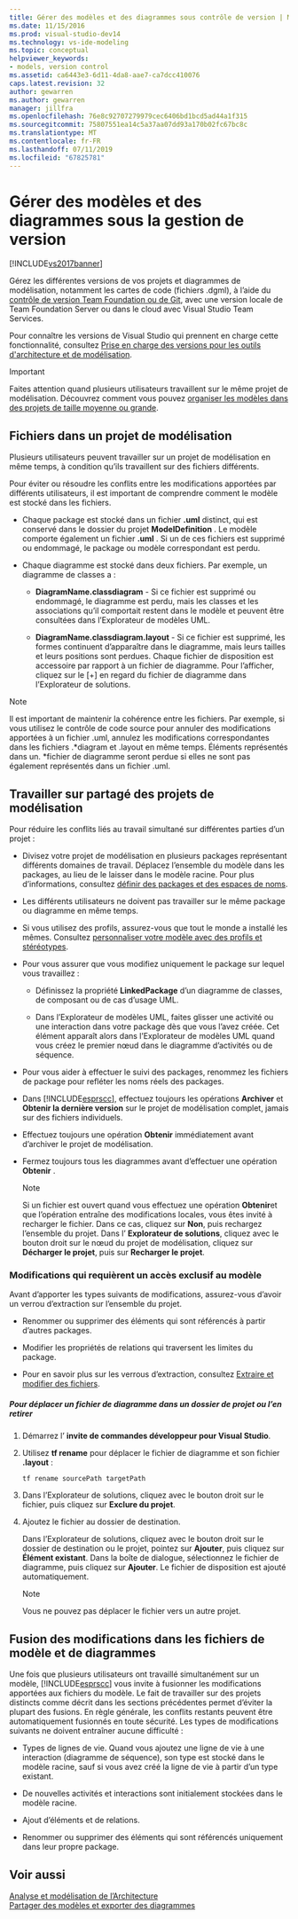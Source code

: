 ```yaml
---
title: Gérer des modèles et des diagrammes sous contrôle de version | Microsoft Docs
ms.date: 11/15/2016
ms.prod: visual-studio-dev14
ms.technology: vs-ide-modeling
ms.topic: conceptual
helpviewer_keywords:
- models, version control
ms.assetid: ca6443e3-6d11-4da8-aae7-ca7dcc410076
caps.latest.revision: 32
author: gewarren
ms.author: gewarren
manager: jillfra
ms.openlocfilehash: 76e8c92707279979cec6406bd1bcd5ad44a1f315
ms.sourcegitcommit: 75807551ea14c5a37aa07dd93a170b02fc67bc8c
ms.translationtype: MT
ms.contentlocale: fr-FR
ms.lasthandoff: 07/11/2019
ms.locfileid: "67825781"
---
```

# <a name="manage-models-and-diagrams-under-version-control"></a>Gérer des modèles et des diagrammes sous la gestion de version
[!INCLUDE[vs2017banner](../includes/vs2017banner.md)]

Gérez les différentes versions de vos projets et diagrammes de modélisation, notamment les cartes de code (fichiers .dgml), à l’aide du [contrôle de version Team Foundation ou de Git](https://msdn.microsoft.com/library/33267cee-fe5f-4aa3-b2cd-6d22ceace314), avec une version locale de Team Foundation Server ou dans le cloud avec Visual Studio Team Services.  
  
 Pour connaître les versions de Visual Studio qui prennent en charge cette fonctionnalité, consultez [Prise en charge des versions pour les outils d'architecture et de modélisation](../modeling/what-s-new-for-design-in-visual-studio.md#VersionSupport).  
  
> [!IMPORTANT]
> Faites attention quand plusieurs utilisateurs travaillent sur le même projet de modélisation. Découvrez comment vous pouvez [organiser les modèles dans des projets de taille moyenne ou grande](../modeling/structure-your-modeling-solution.md).  
  
## <a name="ModelingProjects"></a> Fichiers dans un projet de modélisation  
 Plusieurs utilisateurs peuvent travailler sur un projet de modélisation en même temps, à condition qu’ils travaillent sur des fichiers différents.  
  
 Pour éviter ou résoudre les conflits entre les modifications apportées par différents utilisateurs, il est important de comprendre comment le modèle est stocké dans les fichiers.  
  
- Chaque package est stocké dans un fichier **.uml** distinct, qui est conservé dans le dossier du projet **ModelDefinition** . Le modèle comporte également un fichier **.uml** . Si un de ces fichiers est supprimé ou endommagé, le package ou modèle correspondant est perdu.  
  
- Chaque diagramme est stocké dans deux fichiers. Par exemple, un diagramme de classes a :  
  
  - **DiagramName.classdiagram** - Si ce fichier est supprimé ou endommagé, le diagramme est perdu, mais les classes et les associations qu’il comportait restent dans le modèle et peuvent être consultées dans l’Explorateur de modèles UML.  

  - **DiagramName.classdiagram.layout** - Si ce fichier est supprimé, les formes continuent d’apparaître dans le diagramme, mais leurs tailles et leurs positions sont perdues. Chaque fichier de disposition est accessoire par rapport à un fichier de diagramme. Pour l’afficher, cliquez sur le [+] en regard du fichier de diagramme dans l’Explorateur de solutions.  
  
> [!NOTE]
> Il est important de maintenir la cohérence entre les fichiers. Par exemple, si vous utilisez le contrôle de code source pour annuler des modifications apportées à un fichier .uml, annulez les modifications correspondantes dans les fichiers .*diagram et .layout en même temps. Éléments représentés dans un. \*fichier de diagramme seront perdue si elles ne sont pas également représentés dans un fichier .uml.  
  
## <a name="Shared"></a> Travailler sur partagé des projets de modélisation  
 Pour réduire les conflits liés au travail simultané sur différentes parties d’un projet :  
  
- Divisez votre projet de modélisation en plusieurs packages représentant différents domaines de travail. Déplacez l’ensemble du modèle dans les packages, au lieu de le laisser dans le modèle racine. Pour plus d’informations, consultez [définir des packages et des espaces de noms](../modeling/define-packages-and-namespaces.md).  
  
- Les différents utilisateurs ne doivent pas travailler sur le même package ou diagramme en même temps.  
  
- Si vous utilisez des profils, assurez-vous que tout le monde a installé les mêmes. Consultez [personnaliser votre modèle avec des profils et stéréotypes](../modeling/customize-your-model-with-profiles-and-stereotypes.md).  
  
- Pour vous assurer que vous modifiez uniquement le package sur lequel vous travaillez :  
  
  - Définissez la propriété **LinkedPackage** d’un diagramme de classes, de composant ou de cas d’usage UML.  

  - Dans l’Explorateur de modèles UML, faites glisser une activité ou une interaction dans votre package dès que vous l’avez créée. Cet élément apparaît alors dans l’Explorateur de modèles UML quand vous créez le premier nœud dans le diagramme d’activités ou de séquence.  
  
- Pour vous aider à effectuer le suivi des packages, renommez les fichiers de package pour refléter les noms réels des packages.  
  
- Dans [!INCLUDE[esprscc](../includes/esprscc-md.md)], effectuez toujours les opérations **Archiver** et **Obtenir la dernière version** sur le projet de modélisation complet, jamais sur des fichiers individuels.  
  
- Effectuez toujours une opération **Obtenir** immédiatement avant d’archiver le projet de modélisation.  
  
- Fermez toujours tous les diagrammes avant d’effectuer une opération **Obtenir** .  
  
    > [!NOTE]
    > Si un fichier est ouvert quand vous effectuez une opération **Obtenir**et que l’opération entraîne des modifications locales, vous êtes invité à recharger le fichier. Dans ce cas, cliquez sur **Non**, puis rechargez l’ensemble du projet. Dans l’ **Explorateur de solutions**, cliquez avec le bouton droit sur le nœud du projet de modélisation, cliquez sur **Décharger le projet**, puis sur **Recharger le projet**.  
  
### <a name="Exclusive"></a> Modifications qui requièrent un accès exclusif au modèle  
 Avant d’apporter les types suivants de modifications, assurez-vous d’avoir un verrou d’extraction sur l’ensemble du projet.  
  
- Renommer ou supprimer des éléments qui sont référencés à partir d’autres packages.  
  
- Modifier les propriétés de relations qui traversent les limites du package.  
  
- Pour en savoir plus sur les verrous d’extraction, consultez [Extraire et modifier des fichiers](https://msdn.microsoft.com/library/eb404d63-c448-4994-9416-3e6d50ec554a).  
  
##### <a name="to-move-a-diagram-file-in-or-out-of-a-project-folder"></a>Pour déplacer un fichier de diagramme dans un dossier de projet ou l’en retirer  
  
1. Démarrez l’ **invite de commandes développeur pour Visual Studio**.  
  
2. Utilisez **tf rename** pour déplacer le fichier de diagramme et son fichier **.layout** :  
  
     `tf rename sourcePath targetPath`  
  
3. Dans l’Explorateur de solutions, cliquez avec le bouton droit sur le fichier, puis cliquez sur **Exclure du projet**.  
  
4. Ajoutez le fichier au dossier de destination.  
  
     Dans l’Explorateur de solutions, cliquez avec le bouton droit sur le dossier de destination ou le projet, pointez sur **Ajouter**, puis cliquez sur **Élément existant**. Dans la boîte de dialogue, sélectionnez le fichier de diagramme, puis cliquez sur **Ajouter**. Le fichier de disposition est ajouté automatiquement.  
  
    > [!NOTE]
    > Vous ne pouvez pas déplacer le fichier vers un autre projet.  
  
## <a name="Merging"></a> Fusion des modifications dans les fichiers de modèle et de diagrammes  
 Une fois que plusieurs utilisateurs ont travaillé simultanément sur un modèle, [!INCLUDE[esprscc](../includes/esprscc-md.md)] vous invite à fusionner les modifications apportées aux fichiers du modèle. Le fait de travailler sur des projets distincts comme décrit dans les sections précédentes permet d’éviter la plupart des fusions. En règle générale, les conflits restants peuvent être automatiquement fusionnés en toute sécurité. Les types de modifications suivants ne doivent entraîner aucune difficulté :  
  
- Types de lignes de vie. Quand vous ajoutez une ligne de vie à une interaction (diagramme de séquence), son type est stocké dans le modèle racine, sauf si vous avez créé la ligne de vie à partir d’un type existant.  
  
- De nouvelles activités et interactions sont initialement stockées dans le modèle racine.  
  
- Ajout d’éléments et de relations.  
  
- Renommer ou supprimer des éléments qui sont référencés uniquement dans leur propre package.  
  
## <a name="see-also"></a>Voir aussi  
 [Analyse et modélisation de l’Architecture](../modeling/analyze-and-model-your-architecture.md)   
 [Partager des modèles et exporter des diagrammes](../modeling/share-models-and-exporting-diagrams.md)
